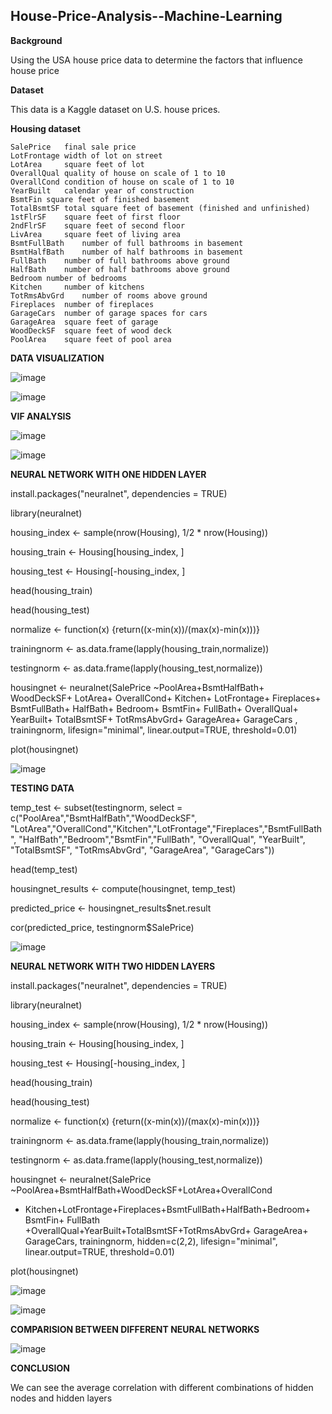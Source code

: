 ## House-Price-Analysis--Machine-Learning

**Background**

Using the USA house price data to determine the factors that influence house price

**Dataset**

This data is a Kaggle dataset on U.S. house prices.

**Housing dataset**

	SalePrice	final sale price
	LotFrontage	width of lot on street
	LotArea		square feet of lot
	OverallQual	quality of house on scale of 1 to 10
	OverallCond	condition of house on scale of 1 to 10
	YearBuilt	calendar year of construction
	BsmtFin	square feet of finished basement
	TotalBsmtSF	total square feet of basement (finished and unfinished)
	1stFlrSF	square feet of first floor
	2ndFlrSF	square feet of second floor
	LivArea		square feet of living area
	BsmtFullBath	number of full bathrooms in basement
	BsmtHalfBath	number of half bathrooms in basement
	FullBath	number of full bathrooms above ground
	HalfBath	number of half bathrooms above ground
	Bedroom	number of bedrooms
	Kitchen		number of kitchens
	TotRmsAbvGrd	number of rooms above ground
	Fireplaces	number of fireplaces
	GarageCars	number of garage spaces for cars
	GarageArea	square feet of garage
	WoodDeckSF	square feet of wood deck
	PoolArea	square feet of pool area
  
  **DATA VISUALIZATION**
  
  ![image](https://user-images.githubusercontent.com/100436462/221032594-b48c21bf-b945-4bdb-9152-8609d59ea7e1.png)

![image](https://user-images.githubusercontent.com/100436462/221032728-41bc9035-36c5-4538-920b-da0a79d9b601.png)

**VIF ANALYSIS**

![image](https://user-images.githubusercontent.com/100436462/221032901-6501c99a-73aa-473c-b779-cf94548a7cbf.png)

![image](https://user-images.githubusercontent.com/100436462/221032974-ca6bcb8f-1ee9-48d0-9fa6-e7ce50156474.png)

**NEURAL NETWORK WITH ONE HIDDEN LAYER**

install.packages("neuralnet", dependencies = TRUE)

library(neuralnet)

housing_index <- sample(nrow(Housing), 1/2 * nrow(Housing))

housing_train <- Housing[housing_index, ]

housing_test <- Housing[-housing_index, ]

head(housing_train)

 head(housing_test)
 
normalize <- function(x) {return((x-min(x))/(max(x)-min(x)))}

trainingnorm <- as.data.frame(lapply(housing_train,normalize))

testingnorm <- as.data.frame(lapply(housing_test,normalize))

housingnet <- neuralnet(SalePrice ~PoolArea+BsmtHalfBath+ WoodDeckSF+ LotArea+ OverallCond+ Kitchen+ LotFrontage+ Fireplaces+ BsmtFullBath+ HalfBath+ Bedroom+ BsmtFin+ FullBath+ OverallQual+ YearBuilt+ TotalBsmtSF+ TotRmsAbvGrd+ GarageArea+ GarageCars
, trainingnorm, lifesign="minimal", linear.output=TRUE, threshold=0.01)

plot(housingnet)

![image](https://user-images.githubusercontent.com/100436462/221033564-2eeb4ead-a069-4af3-b42d-1e72b538a1e0.png)

**TESTING DATA**

temp_test <- subset(testingnorm, select = c("PoolArea","BsmtHalfBath","WoodDeckSF",
"LotArea","OverallCond","Kitchen","LotFrontage","Fireplaces","BsmtFullBath",
"HalfBath","Bedroom","BsmtFin","FullBath", "OverallQual", "YearBuilt", "TotalBsmtSF", "TotRmsAbvGrd", "GarageArea", "GarageCars"))

head(temp_test)

housingnet_results <- compute(housingnet, temp_test)

predicted_price <- housingnet_results$net.result

cor(predicted_price, testingnorm$SalePrice)

![image](https://user-images.githubusercontent.com/100436462/221033984-8d404374-aa0e-4d30-a084-41a68f84a79b.png)

**NEURAL NETWORK WITH TWO HIDDEN LAYERS**

install.packages("neuralnet", dependencies = TRUE)

library(neuralnet)

housing_index <- sample(nrow(Housing), 1/2 * nrow(Housing))

housing_train <- Housing[housing_index, ]

housing_test <- Housing[-housing_index, ]

head(housing_train)

 head(housing_test)
 
normalize <- function(x) {return((x-min(x))/(max(x)-min(x)))}

trainingnorm <- as.data.frame(lapply(housing_train,normalize))

testingnorm <- as.data.frame(lapply(housing_test,normalize))

housingnet <- neuralnet(SalePrice ~PoolArea+BsmtHalfBath+WoodDeckSF+LotArea+OverallCond
+ Kitchen+LotFrontage+Fireplaces+BsmtFullBath+HalfBath+Bedroom+ BsmtFin+ FullBath
+OverallQual+YearBuilt+TotalBsmtSF+TotRmsAbvGrd+ GarageArea+ GarageCars, trainingnorm, hidden=c(2,2), lifesign="minimal", linear.output=TRUE, threshold=0.01)

plot(housingnet)

![image](https://user-images.githubusercontent.com/100436462/221034480-cfee0984-325c-4776-9c37-2ccee4ceb2ee.png)

![image](https://user-images.githubusercontent.com/100436462/221034537-f807cde5-5d9c-43ff-b5bc-201ed19169ff.png)

**COMPARISION BETWEEN DIFFERENT NEURAL NETWORKS**

![image](https://user-images.githubusercontent.com/100436462/221034868-4ff7a66c-5db5-4f33-9954-f452d6bb1237.png)

**CONCLUSION**

We can see the average correlation with different combinations of hidden nodes and hidden layers








	

